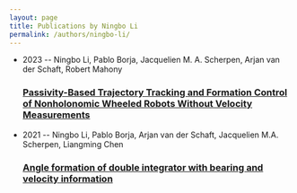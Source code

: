 ```yaml
---
layout: page
title: Publications by Ningbo Li
permalink: /authors/ningbo-li/
---
```


<ul class="post-list">
<li><span class='post-meta'>2023 -- Ningbo Li, Pablo Borja, Jacquelien M. A. Scherpen, Arjan van der Schaft, Robert Mahony</span><h3><a class='post-link' href='../../passivity-based-trajectory-tracking-and-formation-control-of-nonholonomic-wheeled-robots-without-velocity-measurements'>Passivity-Based Trajectory Tracking and Formation Control of Nonholonomic Wheeled Robots Without Velocity Measurements</a></h3></li>
<li><span class='post-meta'>2021 -- Ningbo Li, Pablo Borja, Arjan van der Schaft, Jacquelien M.A. Scherpen, Liangming Chen</span><h3><a class='post-link' href='../../angle-formation-of-double-integrator-with-bearing-and-velocity-information'>Angle formation of double integrator with bearing and velocity information</a></h3></li>

</ul>
